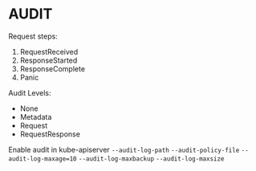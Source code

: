 AUDIT
=====

Request steps:

1. RequestReceived
2. ResponseStarted
3. ResponseComplete
4. Panic

Audit Levels:
- None
- Metadata
- Request
- RequestResponse

Enable audit in kube-apiserver
`--audit-log-path`
`--audit-policy-file`
`--audit-log-maxage=10`
`--audit-log-maxbackup`
`--audit-log-maxsize`